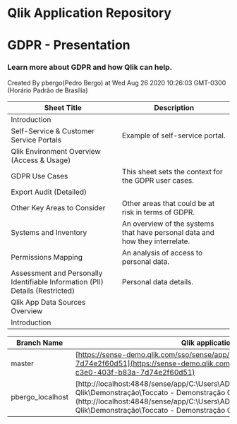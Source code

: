 # Qlik Application Repository 
# GDPR - Presentation
### Learn more about GDPR and how Qlik can help.
Created By pbergo(Pedro Bergo) at Wed Aug 26 2020 10:26:03 GMT-0300 (Horário Padrão de Brasília)




Sheet Title | Description
------------ | -------------
Introduction|
Self-Service & Customer Service Portals|Example of self-service portal.
Qlik Environment Overview (Access & Usage)|
GDPR Use Cases|This sheet sets the context for the GDPR user cases.
Export Audit (Detailed)|
Other Key Areas to Consider|Other areas that could be at risk in terms of GDPR.
Systems and Inventory|An overview of the systems that have personal data and how they interrelate.
Permissions Mapping|An analysis of access to personal data.
Assessment and Personally Identifiable Information (PII) Details (Restricted)|Personal data details.
Qlik App Data Sources Overview|
Introduction|



Branch Name|Qlik application
---|---
master|[https://sense-demo.qlik.com/sso/sense/app/d7fa29e0-c3e0-403f-b83a-7d74e2f60d51](https://sense-demo.qlik.com/sso/sense/app/d7fa29e0-c3e0-403f-b83a-7d74e2f60d51)
pbergo_localhost|[http://localhost:4848/sense/app/C:\Users\ADITI\Documents\Trabalho\Diretorio Qlik\Demonstração\Toccato - Demonstração Qlik Sense\GDPR.qvf](http://localhost:4848/sense/app/C:\Users\ADITI\Documents\Trabalho\Diretorio Qlik\Demonstração\Toccato - Demonstração Qlik Sense\GDPR.qvf)